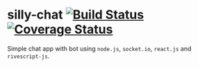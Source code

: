 # silly-chat [![Build Status](https://travis-ci.org/ravikiranvs/silly-chat.svg?branch=master)](https://travis-ci.org/ravikiranvs/silly-chat) [![Coverage Status](https://coveralls.io/repos/github/ravikiranvs/silly-chat/badge.svg?branch=master)](https://coveralls.io/github/ravikiranvs/silly-chat?branch=master)

Simple chat app with bot using `node.js`, `socket.io`, `react.js` and `rivescript-js`.
